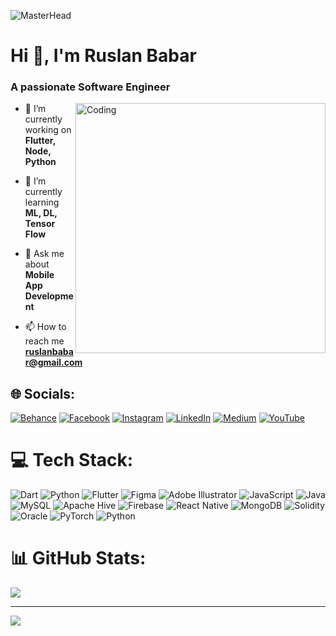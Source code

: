 ![MasterHead](https://miro.medium.com/v2/resize:fit:3840/format:webp/1*zy5IG2inEQSqeWyPJ7vo-g.gif)
<h1 align="left">Hi 👋, I'm Ruslan Babar</h1>
<h3 align="left">A passionate Software Engineer</h3>
<!-- <img align="right" alt="Coding" width="400" src="https://cdn.dribbble.com/users/1162077/screenshots/3848914/programmer.gif"> -->

<!-- flutter image -->
<!-- https://mobiosolutions.com/wp-content/uploads/2020/07/Group-3.png -->

<img align="right" alt="Coding" width="400" src="https://camo.githubusercontent.com/cae12fddd9d6982901d82580bdf321d81fb299141098ca1c2d4891870827bf17/68747470733a2f2f6d69726f2e6d656469756d2e636f6d2f6d61782f313336302f302a37513379765349765f7430696f4a2d5a2e676966">

- 🔭 I’m currently working on **Flutter, Node, Python**

- 🌱 I’m currently learning **ML, DL, Tensor Flow**

- 💬 Ask me about **Mobile App Development**

- 📫 How to reach me **ruslanbabar@gmail.com**

## 🌐 Socials:
[![Behance](https://img.shields.io/badge/Behance-1769ff?logo=behance&logoColor=white)](https://behance.net/www.behance.net/uxruslan) [![Facebook](https://img.shields.io/badge/Facebook-%231877F2.svg?logo=Facebook&logoColor=white)](https://facebook.com/https://www.facebook.com/ruslan.durrani/) [![Instagram](https://img.shields.io/badge/Instagram-%23E4405F.svg?logo=Instagram&logoColor=white)](https://instagram.com/https://www.instagram.com/___russi7kd/) [![LinkedIn](https://img.shields.io/badge/LinkedIn-%230077B5.svg?logo=linkedin&logoColor=white)](https://linkedin.com/in/https://www.linkedin.com/in/uxruslan/) [![Medium](https://img.shields.io/badge/Medium-12100E?logo=medium&logoColor=white)](https://medium.com/@https://medium.com/@ruslandurrani) [![YouTube](https://img.shields.io/badge/YouTube-%23FF0000.svg?logo=YouTube&logoColor=white)](https://youtube.com/@https://www.youtube.com/channel/UCM3s126_TGnTVU-9ACG0C2w) 

# 💻 Tech Stack:
![Dart](https://img.shields.io/badge/dart-%230175C2.svg?style=for-the-badge&logo=dart&logoColor=white) ![Python](https://img.shields.io/badge/python-3670A0?style=for-the-badge&logo=python&logoColor=ffdd54) ![Flutter](https://img.shields.io/badge/Flutter-%2302569B.svg?style=for-the-badge&logo=Flutter&logoColor=white) ![Figma](https://img.shields.io/badge/figma-%23F24E1E.svg?style=for-the-badge&logo=figma&logoColor=white) ![Adobe Illustrator](https://img.shields.io/badge/adobe%20illustrator-%23FF9A00.svg?style=for-the-badge&logo=adobe%20illustrator&logoColor=white) ![JavaScript](https://img.shields.io/badge/javascript-%23323330.svg?style=for-the-badge&logo=javascript&logoColor=%23F7DF1E) ![Java](https://img.shields.io/badge/java-%23ED8B00.svg?style=for-the-badge&logo=openjdk&logoColor=white) ![MySQL](https://img.shields.io/badge/mysql-%2300000f.svg?style=for-the-badge&logo=mysql&logoColor=white) ![Apache Hive](https://img.shields.io/badge/Apache%20Hive-FDEE21?style=for-the-badge&logo=apachehive&logoColor=black) ![Firebase](https://img.shields.io/badge/Firebase-039BE5?style=for-the-badge&logo=Firebase&logoColor=white) ![React Native](https://img.shields.io/badge/react_native-%2320232a.svg?style=for-the-badge&logo=react&logoColor=%2361DAFB) ![MongoDB](https://img.shields.io/badge/MongoDB-%234ea94b.svg?style=for-the-badge&logo=mongodb&logoColor=white) ![Solidity](https://img.shields.io/badge/Solidity-%23363636.svg?style=for-the-badge&logo=solidity&logoColor=white) ![Oracle](https://img.shields.io/badge/Oracle-F80000?style=for-the-badge&logo=oracle&logoColor=white) ![PyTorch](https://img.shields.io/badge/PyTorch-%23EE4C2C.svg?style=for-the-badge&logo=PyTorch&logoColor=white) ![Python](https://img.shields.io/badge/python-3670A0?style=for-the-badge&logo=python&logoColor=ffdd54)

# 📊 GitHub Stats:
<!--![](https://github-readme-stats.vercel.app/api?username=ruslan-durrani&theme=dark&hide_border=false&include_all_commits=false&count_private=false)<br/>-->
<!--![](https://github-readme-streak-stats.herokuapp.com/?user=ruslan-durrani&theme=dark&hide_border=false)<br/>-->
![](https://github-readme-stats.vercel.app/api/top-langs/?username=ruslan-durrani&theme=dark&hide_border=false&include_all_commits=false&count_private=false&layout=compact)

---
[![](https://visitcount.itsvg.in/api?id=ruslan-durrani&icon=0&color=0)](https://visitcount.itsvg.in)

